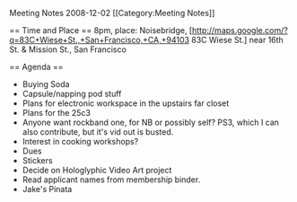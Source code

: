 Meeting Notes 2008-12-02 
 [[Category:Meeting Notes]]

== Time and Place ==
8pm, place:  Noisebridge, [http://maps.google.com/?q=83C+Wiese+St.,+San+Francisco,+CA,+94103 83C Wiese St.] near 16th St. &amp; Mission St., San Francisco

== Agenda ==
* Buying Soda
* Capsule/napping pod stuff
* Plans for electronic workspace in the upstairs far closet 
* Plans for the 25c3
* Anyone want rockband one, for NB or possibly self? PS3, which I can also contribute, but it's vid out is busted. 
* Interest in cooking workshops?
* Dues
* Stickers
* Decide on Hologlyphic Video Art project
* Read applicant names from membership binder.
* Jake's Pinata
